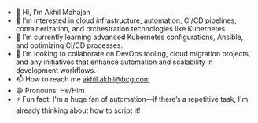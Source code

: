 - 👋 Hi, I’m Akhil Mahajan
- 👀 I’m interested in cloud infrastructure, automation, CI/CD pipelines, containerization, and orchestration technologies like Kubernetes.
- 🌱 I’m currently learning advanced Kubernetes configurations, Ansible, and optimizing CI/CD processes.
- 💞️ I’m looking to collaborate on DevOps tooling, cloud migration projects, and any initiatives that enhance automation and scalability in development workflows.
- 📫 How to reach me akhil.akhil@bcg.com
- 😄 Pronouns: He/Him
- ⚡ Fun fact: I'm a huge fan of automation—if there’s a repetitive task, I'm already thinking about how to script it!

<!---
vdr-bcg-akhil/vdr-bcg-akhil is a ✨ special ✨ repository because its `README.md` (this file) appears on your GitHub profile.
You can click the Preview link to take a look at your changes.
--->
